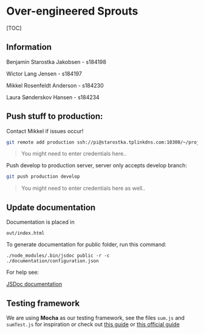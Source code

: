 # Over-engineered Sprouts

[TOC]

## Information

Benjamin Starostka Jakobsen - s184198

Wictor Lang Jensen - s184197

Mikkel Rosenfeldt Anderson - s184230

Laura Sønderskov Hansen - s184234

## Push stuff to production:

Contact Mikkel if issues occur!

```bash
git remote add production ssh://pi@starostka.tplinkdns.com:10300/~/project
```

> You might need to enter credentials here..

Push develop to production server, server only accepts develop branch:

```bash
git push production develop
```

> You might need to enter credentials here as well..

## Update documentation

Documentation is placed in 

```
out/index.html
```

To generate documentation for public folder, run this command:

```
./node_modules/.bin/jsdoc public -r -c ./documentation/configuration.json
```

For help see:

[JSDoc documentation](https://jsdoc.app/index.html)

## Testing framework

We are using **Mocha** as our testing framework, see the files `sum.js` and `sumTest.js` for inspiration or check out [this guide](https://blog.logrocket.com/a-quick-and-complete-guide-to-mocha-testing-d0e0ea09f09d/) or [this official guide](https://mochajs.org/#assertions) 


